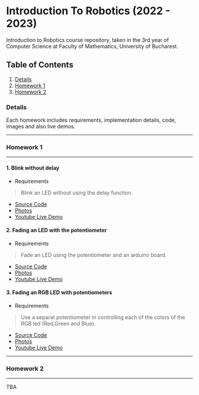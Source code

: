 # Introduction To Robotics (2022 - 2023)
 Introduction to Robotics course repository, taken in the 3rd year of Computer Science at Faculty of Mathematics, University of Bucharest.
 
 
 ## Table of Contents
 1. [Details](#details)
 2. [Homework 1](#homework-1)
 3. [Homework 2](#homework-2)
 
 
 ### Details
 Each homework includes requirements, implementation details, code, images and also live demos.

 ---
 ### Homework 1
 ---
 #### 1. Blink without delay
  - Requirements
  > Blink an LED without using the delay function.
  - [Source Code](https://github.com/tavi22/IntroductionToRobotics/blob/main/homework1/blink_led/blink_led.ino)
  - [Photos](https://drive.google.com/drive/folders/1iQT_576j3IRJHqva5ghLSCc7W3Y1IN8-)
  - [Youtube Live Demo](https://youtu.be/QeaDR12CcR8)
  
 #### 2. Fading an LED with the potentiometer
  - Requirements
  > Fade an LED using the potentiometer and an arduino board.
  - [Source Code](https://github.com/tavi22/IntroductionToRobotics/blob/main/homework1/fade_led_potentiometer/fade_led_potentiometer.ino)
  - [Photos](https://drive.google.com/drive/folders/1iQT_576j3IRJHqva5ghLSCc7W3Y1IN8-)
  - [Youtube Live Demo](https://youtu.be/pq1yFsIwSf0)
  
 #### 3. Fading an RGB LED with potentiometers
  - Requirements
  > Use a separat potentiometer in controlling each of the colors of the RGB led (Red,Green and Blue).
  - [Source Code](https://github.com/tavi22/IntroductionToRobotics/blob/main/homework1/fade_rgb_potentiometers/fade_rgb_potentiometers.ino)
  - [Photos](https://drive.google.com/drive/folders/1iQT_576j3IRJHqva5ghLSCc7W3Y1IN8-)
  - [Youtube Live Demo](https://youtu.be/GYqhLmCbGYI)
  
  ---
  ### Homework 2
  ---
  TBA
  
